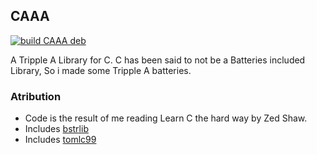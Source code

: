 ## CAAA

[![build CAAA deb](https://github.com/oonray/CAAA/actions/workflows/main.yaml/badge.svg)](https://github.com/oonray/CAAA/actions/workflows/main.yaml) 

A Tripple A Library for C.
C has been said to not be a Batteries included Library, So i made some Tripple A batteries.

### Atribution
* Code is the result of me reading Learn C the hard way by Zed Shaw.
* Includes [bstrlib](https://github.com/websnarf/bstrlib)
* Includes [tomlc99](https://github.com/cktan/tomlc99)
